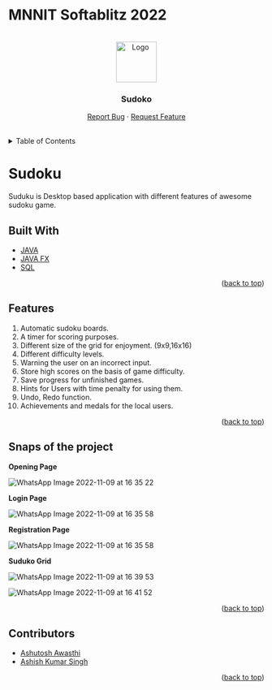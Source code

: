 <a name="readme-top"></a>
# MNNIT Softablitz 2022 

<!-- PROJECT LOGO -->
<br />
<div align="center">
  <a href="https://github.com/Ashutosh-Awasthi/Softablitz-2022">
    <img src="images/logo.png" alt="Logo" width="80" height="80">
  </a>

  <h3 align="center">Sudoko</h3>

  <p align="center">
    <a href="mailto:ashish.20208029@mnnit.ac.in?subject = Feedback&body = Message">Report Bug</a>
    ·
    <a href="mailto:ashish.20208029@mnnit.ac.in?subject = Feedback&body = Message">Request Feature</a>
  </p>
</div>
<br />


<!-- TABLE OF CONTENTS -->
<details>
  <summary>Table of Contents</summary>
  <ol>
    <li>
      <a href="#sudoko">Sudoko</a>
      <ul>
        <li><a href="#built-with">Built With</a></li>
      </ul>
      <ul>
        <li><a href="#features">Features</a></li>
      </ul>
    </li>
    <li><a href="#snaps-of-the-project">Snaps of the project</a></li>
    <li><a href="#contributors">Contributors</a></li>
    <li><a href="#contributing">Contributing</a></li>
    <li><a href="#license">License</a></li>
    <li><a href="#contact">Contact</a></li>
    <li><a href="#acknowledgments">Acknowledgments</a></li>
  </ol>
</details>

<!-- Sudoku -->
# Sudoku
Suduku is Desktop based application with different features of awesome sudoku game.


<!-- Built With -->
## Built With

+ [JAVA](https://www.java.com/en/)
+ [JAVA FX](https://openjfx.io/)
+ [SQL](https://www.freesqldatabase.com/)
<p align="right">(<a href="#readme-top">back to top</a>)</p>

<!-- Features -->
## Features
1. Automatic sudoku boards. 
2. A timer for scoring purposes. 
3. Different size of the grid for enjoyment. (9x9,16x16)  
4. Different difficulty levels.  
5. Warning the user on an incorrect input. 
6. Store high scores on the basis of game difficulty. 
7. Save progress for unfinished games. 
8. Hints for Users with time penalty for using them.  
9. Undo, Redo function.  
10. Achievements and medals for the local users.  
<p align="right">(<a href="#readme-top">back to top</a>)</p>

## Snaps of the project

**Opening Page**

![WhatsApp Image 2022-11-09 at 16 35 22](https://user-images.githubusercontent.com/83869332/200814156-b2b56d60-86f6-46f8-b833-1059220bba4b.jpg)


**Login Page**

![WhatsApp Image 2022-11-09 at 16 35 58](https://user-images.githubusercontent.com/83869332/200814831-e9e6fa07-3d19-4019-bb18-346a01ee1f87.jpg)


**Registration Page**

![WhatsApp Image 2022-11-09 at 16 35 58](https://user-images.githubusercontent.com/83869332/200814936-5bd7fe61-6146-4cc4-822c-b20fb5d0c367.jpg)


**Suduko Grid**

![WhatsApp Image 2022-11-09 at 16 39 53](https://user-images.githubusercontent.com/83869332/200815345-8dd16374-0112-4b4b-b802-448a642c49b2.jpg)

![WhatsApp Image 2022-11-09 at 16 41 52](https://user-images.githubusercontent.com/83869332/200815577-92f3d7d3-56e2-41ed-882f-49d9c66d1696.jpg)
<p align="right">(<a href="#readme-top">back to top</a>)</p>

## Contributors

+ [Ashutosh Awasthi](http://www.linkedin.com/in/ashutosh-awasthi-5a167620a)
+ [Ashish Kumar Singh](www.linkedin.com/in/ashish-kumar-singh-a689a4208)
<p align="right">(<a href="#readme-top">back to top</a>)</p>
